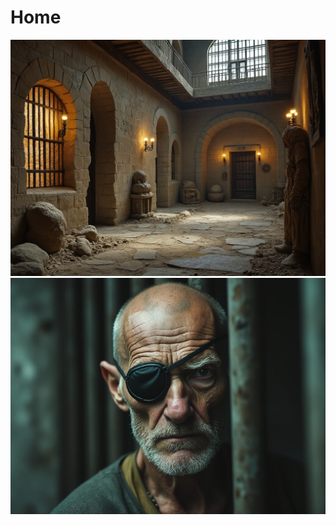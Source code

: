 # Home


![setting desert prison](images/CoS/desert-prison-2.jpeg)
![character lee](images/CoS/lee1.jpeg)
